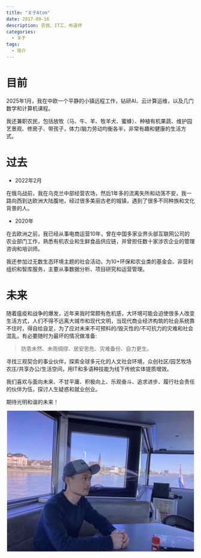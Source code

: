 ```yaml
---
title: "关于Atom"
date: 2017-09-16
description: 农民、IT工、布道师
categories:
  - 关于
tags:
  - 简介
---
```



# **目前**
2025年1月，我在中欧一个平静的小镇远程工作，钻研AI、云计算运维，以及几门数学和计算机课程。

我还兼职农民，包括放牧（马、牛、羊、牧羊犬、蜜蜂）、种植有机果蔬、维护园艺景观、修房子、带孩子，体力/脑力劳动均衡各半，非常有趣和健康的生活方式。

# **过去**

- 2022年2月

在俄乌战前，我在乌克兰中部经营农场，然后1年多的流离失所和动荡不安，我一路向西到达欧洲大陆腹地，经过很多美丽古老的城镇，遇到了很多不同种族和文化背景的人。

- 2020年

在去欧洲之前，我已经从事电商运营10年，曾在中国多家业界头部互联网公司的农业部门工作，熟悉有机农业和生鲜食品供应链，并曾担任数十家涉农企业的管理咨询和培训师。

我还参加过无数生态环境主题的社会活动，为10+环保和农业类的基金会、非营利组织和智库服务，主要从事数据分析、项目研究和运营管理。


# **未来**

随着瘟疫和战争的爆发，近年来我时常颇有危机感，大环境可能会迫使很多人改变生活方式，人们不得不远离大城市和现代文明，当现代商业经济构筑的社会系统靠不住时，得自给自足，为了应对未来不可预料的/毁灭性的/不可抗力的灾难和社会混乱，有必要随时为最坏的情况做准备:

> 防患未然、未雨绸缪、居安思危、灾难备份、自力更生。

寻找三观契合的事业伙伴，探索全球多元化的人文社会环境，众创社区/园艺牧场农庄/共享办公/生活空间，用IT和多语种技能为线下传统实体提质增效。

我们喜欢与面向未来、不甘平庸、积极向上、乐观奋斗、追求进步、履行社会责任的伙伴为伍，探讨人生疑惑和就业创业。

期待光明和谐的未来！

<center><img src="/images/atom-s.jpg" width="500" alt="照片：航行在莱茵河 2022年4月"></center>